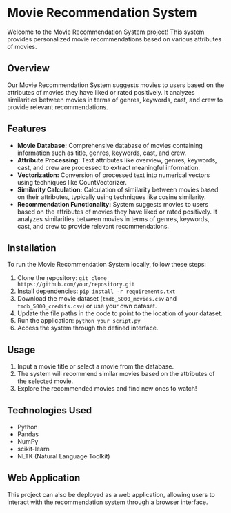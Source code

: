 # Movie Recommendation System

Welcome to the Movie Recommendation System project! This system provides personalized movie recommendations based on various attributes of movies.

## Overview

Our Movie Recommendation System suggests movies to users based on the attributes of movies they have liked or rated positively. It analyzes similarities between movies in terms of genres, keywords, cast, and crew to provide relevant recommendations.

## Features

- **Movie Database:** Comprehensive database of movies containing information such as title, genres, keywords, cast, and crew.
- **Attribute Processing:** Text attributes like overview, genres, keywords, cast, and crew are processed to extract meaningful information.
- **Vectorization:** Conversion of processed text into numerical vectors using techniques like CountVectorizer.
- **Similarity Calculation:** Calculation of similarity between movies based on their attributes, typically using techniques like cosine similarity.
- **Recommendation Functionality:** System suggests movies to users based on the attributes of movies they have liked or rated positively. It analyzes similarities between movies in terms of genres, keywords, cast, and crew to provide relevant recommendations.

## Installation

To run the Movie Recommendation System locally, follow these steps:

1. Clone the repository: `git clone https://github.com/your/repository.git`
2. Install dependencies: `pip install -r requirements.txt`
3. Download the movie dataset (`tmdb_5000_movies.csv` and `tmdb_5000_credits.csv`) or use your own dataset.
4. Update the file paths in the code to point to the location of your dataset.
5. Run the application: `python your_script.py`
6. Access the system through the defined interface.

## Usage

1. Input a movie title or select a movie from the database.
2. The system will recommend similar movies based on the attributes of the selected movie.
3. Explore the recommended movies and find new ones to watch!

## Technologies Used

- Python
- Pandas
- NumPy
- scikit-learn
- NLTK (Natural Language Toolkit)
  
## Web Application

This project can also be deployed as a web application, allowing users to interact with the recommendation system through a browser interface.

